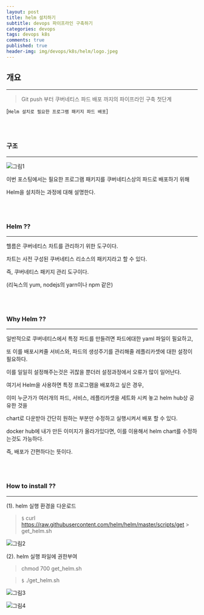 ```yaml
---
layout: post
title: helm 설치하기
subtitle: devops 파이프라인 구축하기
categories: devops
tags: devops k8s
comments: true
published: true
header-img: img/devops/k8s/helm/logo.jpeg
---
```


## 개요
---
> Git push 부터 쿠버네티스 파드 배포 까지의 파이프라인 구축 첫단계

[`Helm 설치로 필요한 프로그램 패키지 파드 배포`]

<br><br>

### 구조

---

![그림1](https://zunoxi.github.io/assets/img/devops/jenkins/install/jenkins.jpg)

이번 포스팅에서는 필요한 프로그램 패키지를 쿠버네티스상의 파드로 배포하기 위해

Helm을 설치하는 과정에 대해 설명한다.

<br><br>

### Helm ??

---

헬름은 쿠버네티스 차트를 관리하기 위한 도구이다. 

차트는 사전 구성된 쿠버네티스 리소스의 패키지라고 할 수 있다.

즉, 쿠버네티스 패키지 관리 도구이다.

(리눅스의 yum, nodejs의 yarn이나 npm 같은)

<br><br>

### Why Helm ??

---

일반적으로 쿠버네티스에서 특정 파드를 만들려면 파드에대한 yaml 파일이 필요하고,

또 이를 배포시켜줄 서비스와, 파드의 생성주기를 관리해줄 레플리카셋에 대한 설정이 필요하다.

이를 일일히 설정해주는것은 귀찮을 뿐더러 설정과정에서 오류가 많이 일어난다.


여기서 Helm을 사용하면 특정 프로그램을 배포하고 싶은 경우, 

이미 누군가가 여러개의 파드, 서비스, 레플리카셋을 세트화 시켜 놓고 helm hub상 공유한 것을

chart로 다운받아 간단히 원하는 부분만 수정하고 실행시켜서 배포 할 수 있다.

docker hub에 내가 만든 이미지가 올라가있다면, 이를 이용해서 helm chart를 수정하는것도 가능하다.

즉, 배포가 간편하다는 뜻이다.

<br><br>

### How to install ??


---

(1). helm 실행 환경을 다운로드

> `$` curl https://raw.githubusercontent.com/helm/helm/master/scripts/get > get_helm.sh

![그림2](https://zunoxi.github.io/assets/img/devops/k8s/helm/1.png)

(2). helm 실행 파일에 권한부여

> chmod 700 get_helm.sh

> `$` ./get_helm.sh

![그림3](https://zunoxi.github.io/assets/img/devops/k8s/helm/2.png)

![그림4](https://zunoxi.github.io/assets/img/devops/k8s/helm/3.png)




